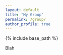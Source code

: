 ```yaml
---
layout: default
title: "My Group"
permalink: /group/
author_profile: true
---
```


{% include base_path %}

Blah